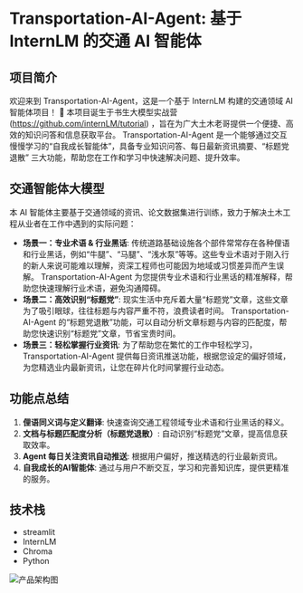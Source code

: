 # Transportation-AI-Agent: 基于 InternLM 的交通 AI 智能体


## 项目简介

欢迎来到 Transportation-AI-Agent，这是一个基于 InternLM 构建的交通领域 AI 智能体项目！ 🎉  本项目诞生于书生大模型实战营 (https://github.com/internLM/tutorial) ，旨在为广大土木老哥提供一个便捷、高效的知识问答和信息获取平台。 Transportation-AI-Agent  是一个能够通过交互慢慢学习的“自我成长智能体”，具备专业知识问答、每日最新资讯摘要、“标题党退散” 三大功能，帮助您在工作和学习中快速解决问题、提升效率。

## 交通智能体大模型

本 AI 智能体主要基于交通领域的资讯、论文数据集进行训练，致力于解决土木工程从业者在工作中遇到的实际问题：

- **场景一：专业术语 & 行业黑话**: 传统道路基础设施各个部件常常存在各种俚语和行业黑话，例如“牛腿”、“马腿”、“浅水泵”等等。这些专业术语对于刚入行的新人来说可能难以理解，资深工程师也可能因为地域或习惯差异而产生误解。 Transportation-AI-Agent  为您提供专业术语和行业黑话的精准解释，帮助您快速理解行业术语，避免沟通障碍。 
- **场景二：高效识别“标题党”**:  现实生活中充斥着大量“标题党”文章，这些文章为了吸引眼球，往往标题与内容严重不符，浪费读者时间。 Transportation-AI-Agent  的“标题党退散”功能，可以自动分析文章标题与内容的匹配度，帮助您快速识别“标题党”文章，节省宝贵时间。
- **场景三：轻松掌握行业资讯**:  为了帮助您在繁忙的工作中轻松学习， Transportation-AI-Agent  提供每日资讯推送功能，根据您设定的偏好领域，为您精选业内最新资讯，让您在碎片化时间掌握行业动态。


## 功能点总结

1. **俚语同义词与定义翻译**:  快速查询交通工程领域专业术语和行业黑话的释义。
2. **文档与标题匹配度分析（标题党退散）**:  自动识别“标题党”文章，提高信息获取效率。
3. **Agent 每日关注资讯自动推送**:  根据用户偏好，推送精选的行业最新资讯。
4. **自我成长的AI智能体**:  通过与用户不断交互，学习和完善知识库，提供更精准的服务。

##  技术栈
- streamlit
- InternLM
- Chroma
- Python

![产品架构图](F:\360MoveData\Users\陈JZ\Desktop\地质灾害预测\fc0613e36a01d2c7fd608d6907b248f.png)
